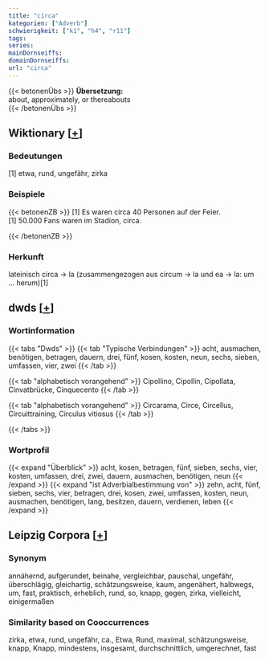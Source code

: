 ```yaml
---
title: "circa"
kategorien: ["Adverb"]
schwierigkeit: ["k1", "h4", "r11"]
tags:
series:
mainDornseiffs:
domainDornseiffs:
url: "circa"
---
```


{{< betonenÜbs >}}
**Übersetzung:**  
about, approximately, or thereabouts  
{{< /betonenÜbs >}}

## Wiktionary [[+](https://de.wiktionary.org/wiki/circa)]

### Bedeutungen
[1] etwa, rund, ungefähr, zirka  

### Beispiele
{{< betonenZB >}}
[1] Es waren circa 40 Personen auf der Feier.  
[1] 50.000 Fans waren im Stadion, circa.  

{{< /betonenZB >}}
### Herkunft
lateinisch circa → la (zusammengezogen aus circum → la und ea → la: um … herum)[1]  



## dwds [[+](https://www.dwds.de/wb/circa)]

### Wortinformation
{{< tabs "Dwds" >}}
{{< tab "Typische Verbindungen" >}}
acht, ausmachen, benötigen, betragen, dauern, drei, fünf, kosen, kosten, neun, sechs, sieben, umfassen, vier, zwei
{{< /tab >}}

{{< tab "alphabetisch vorangehend" >}}
Cipollino, Cipollin, Cipollata, Cinvatbrücke, Cinquecento
{{< /tab >}}

{{< tab "alphabetisch vorangehend" >}}
Circarama, Circe, Circellus, Circuittraining, Circulus vitiosus
{{< /tab >}}

{{< /tabs >}}

### Wortprofil
{{< expand "Überblick" >}} acht, kosen, betragen, fünf, sieben, sechs, vier, kosten, umfassen, drei, zwei, dauern, ausmachen, benötigen, neun {{< /expand >}}
{{< expand "ist Adverbialbestimmung von" >}} zehn, acht, fünf, sieben, sechs, vier, betragen, drei, kosen, zwei, umfassen, kosten, neun, ausmachen, benötigen, lang, besitzen, dauern, verdienen, leben {{< /expand >}}

## Leipzig Corpora [[+](https://corpora.uni-leipzig.de/en/res?word=circa&corpusId=deu_newscrawl-public_2018)]


### Synonym
annähernd, aufgerundet, beinahe, vergleichbar, pauschal, ungefähr, überschlägig, gleichartig, schätzungsweise, kaum, angenähert, halbwegs, um, fast, praktisch, erheblich, rund, so, knapp, gegen, zirka, vielleicht, einigermaßen


### Similarity based on Cooccurrences
zirka, etwa, rund, ungefähr, ca., Etwa, Rund, maximal, schätzungsweise, knapp, Knapp, mindestens, insgesamt, durchschnittlich, umgerechnet, fast

